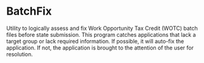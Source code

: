 # BatchFix
Utility to logically assess and fix Work Opportunity Tax Credit (WOTC) batch files before state submission. This program catches applications that lack a target group or lack required information. If possible, it will auto-fix the application. If not, the application is brought to the attention of the user for resolution.
